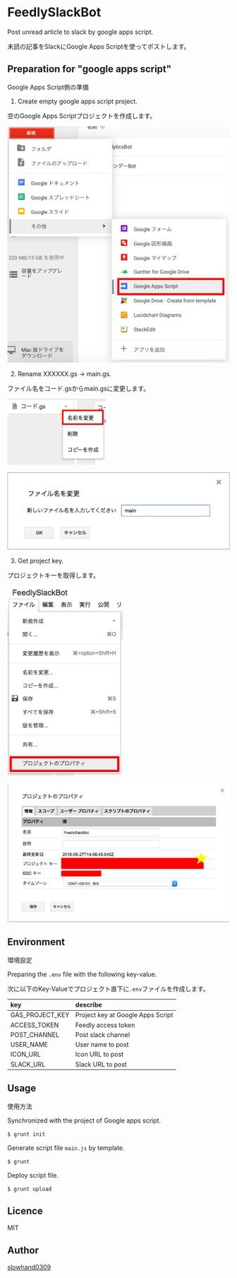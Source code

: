 # FeedlySlackBot
Post unread article to slack by google apps script.

未読の記事をSlackにGoogle Apps Scriptを使ってポストします。

## Preparation for "google apps script"

Google Apps Script側の準備

1. Create empty google apps script project.

空のGoogle Apps Scriptプロジェクトを作成します。

![img1](https://raw.githubusercontent.com/Slowhand0309/FeedlySlackBot/master/doc/img1.png)

2. Rename XXXXXX.gs -> main.gs.

ファイル名をコード.gsからmain.gsに変更します。

![img2](https://raw.githubusercontent.com/Slowhand0309/FeedlySlackBot/master/doc/img2.png)

![img3](https://raw.githubusercontent.com/Slowhand0309/FeedlySlackBot/master/doc/img3.png)

3. Get project key.

プロジェクトキーを取得します。

![img4](https://raw.githubusercontent.com/Slowhand0309/FeedlySlackBot/master/doc/img4.png)

![img5](https://raw.githubusercontent.com/Slowhand0309/FeedlySlackBot/master/doc/img5.png)


## Environment

環境設定

Preparing the `.env` file with the following key-value.

次に以下のKey-Valueでプロジェクト直下に`.env`ファイルを作成します。

|key|describe|
|:--|:-------|
|GAS_PROJECT_KEY|Project key at Google Apps Script|
|ACCESS_TOKEN|Feedly access token|
|POST_CHANNEL|Post slack channel|
|USER_NAME|User name to post|
|ICON_URL|Icon URL to post|
|SLACK_URL|Slack URL to post|

## Usage

使用方法

Synchronized with the project of Google apps script.

```sh
$ grunt init
```

Generate script file `main.js` by template.

```sh
$ grunt
```

Deploy script file.

```sh
$ grunt upload
```

## Licence

MIT

## Author

[slowhand0309](https://github.com/Slowhand0309)
